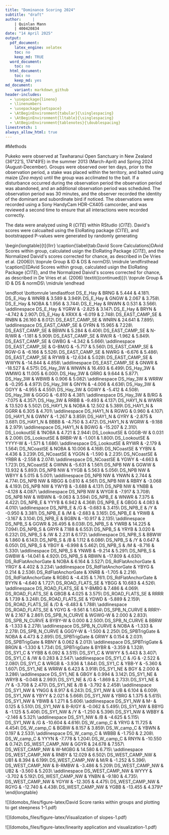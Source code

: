 ```yaml
---
title: "Dominance Scoring 2024"
subtitle: "draft" 
author:     | 
    | Quinlan Mann
    | 400420834
date: "14 April 2025"
output:
  pdf_document:
    latex_engine: xelatex
    toc: no
    keep_md: TRUE
  word_document:
    toc: no
  html_document:
    toc: no
    keep_md: yes
md_document:
    variant: markdown_github
header-includes:
  - \usepackage{lineno}
  - \linenumbers
  - \usepackage{setspace}
  - \AtBeginEnvironment{tabular}{\singlespacing}
  - \AtBeginEnvironment{lltable}{\singlespacing}
  - \AtBeginEnvironment{tablenotes}{\doublespacing}
linestretch: 1
always_allow_html: true
---
```






#Methods

Pukeko were observed at Tawharanui Open Sanctuary in New Zealand (36°22′S, 174°49′E) in the summer 2013 (March-April) and Spring 2024 (August-December). Groups were observed over ten days, prior to the observation period, a stake was placed within the territory, and baited using maize (*Zea mays*) until the group was acclimated to the bait. If a disturbance occurred during the observation period the observation period was abandoned, and an additional observation period was scheduled. The observation period was 30 minutes, and the observer recorded the identity of the dominant and subordinate bird if noticed. The observations were recorded using a Sony HandyCam HDR-CX405 camcorder, and was reviewed a second time to ensure that all interactions were recorded correctly.

The data were analyzed using R (*CITE*) within RStudio (*CITE*). David's scores were calcualted using the EloRating package (*CITE*), and bootstrapped P-values were generated by randomly generating 






\begin{longtable}[t]{llrr}
\caption{\label{tab:David Score Calculations}DAvid Scores within group, calculated usign the EloRating Package (*CITE*), and the Normalized Daivid's scores corrected for chance, as described in De Vries et al. (2006)}\\
\toprule
Group & ID & DS & normDS\\
\midrule
\endfirsthead
\caption[]{DAvid Scores within group, calculated usign the EloRating Package (*CITE*), and the Normalized Daivid's scores corrected for chance, as described in De Vries et al. (2006) \textit{(continued)}}\\
\toprule
Group & ID & DS & normDS\\
\midrule
\endhead

\endfoot
\bottomrule
\endlastfoot
DS\_E\_Hay & BRNG & 5.444 & 4.181\\
DS\_E\_Hay & WNRB & 3.589 & 3.949\\
DS\_E\_Hay & GNGW & 2.067 & 3.758\\
DS\_E\_Hay & NOBA & 1.956 & 3.744\\
DS\_E\_Hay & RNWN & 0.531 & 3.566\\
\addlinespace
DS\_E\_Hay & YGRW & -2.825 & 3.147\\
DS\_E\_Hay & BRYN & -4.742 & 2.907\\
DS\_E\_Hay & XRXX & -6.019 & 2.748\\
DS\_EAST\_CAMP\_SE & RNBN & 26.160 & 8.012\\
DS\_EAST\_CAMP\_SE & WNRN & 24.641 & 7.895\\
\addlinespace
DS\_EAST\_CAMP\_SE & GYRN & 15.965 & 7.228\\
DS\_EAST\_CAMP\_SE & BBWN & 5.284 & 6.406\\
DS\_EAST\_CAMP\_SE & N-R/WR & -1.181 & 5.909\\
DS\_EAST\_CAMP\_SE & RW/R & -1.962 & 5.849\\
DS\_EAST\_CAMP\_SE & GWBG & -4.342 & 5.666\\
\addlinespace
DS\_EAST\_CAMP\_SE & G-BM/G & -5.717 & 5.560\\
DS\_EAST\_CAMP\_SE & RGW-G & -6.166 & 5.526\\
DS\_EAST\_CAMP\_SE & NWRG & -6.676 & 5.486\\
DS\_EAST\_CAMP\_SE & RYWB & -12.634 & 5.028\\
DS\_EAST\_CAMP\_SE & WWYN & -14.844 & 4.858\\
\addlinespace
DS\_EAST\_CAMP\_SE & GNWR & -18.527 & 4.575\\
DS\_Hay\_3W & WNWN & 16.493 & 6.499\\
DS\_Hay\_3W & WMWG & 11.005 & 6.000\\
DS\_Hay\_3W & GRRG & 9.644 & 5.877\\
DS\_Hay\_3W & WBWB & 0.906 & 5.082\\
\addlinespace
DS\_Hay\_3W & WRRW & -0.295 & 4.973\\
DS\_Hay\_3W & GNYN & -4.006 & 4.636\\
DS\_Hay\_3W & GGYY & -4.955 & 4.550\\
DS\_Hay\_3W & GGWY & -5.412 & 4.508\\
DS\_Hay\_3W & GGGG & -6.810 & 4.381\\
\addlinespace
DS\_Hay\_3W & B/RG & -7.075 & 4.357\\
DS\_Hay\_3W & RRBB & -9.493 & 4.137\\
DS\_HAY1\_N & WWRR & 13.520 & 5.502\\
DS\_HAY1\_N & NOBA & 12.502 & 5.389\\
DS\_HAY1\_N & GGRR & 6.305 & 4.701\\
\addlinespace
DS\_HAY1\_N & RGWG & 0.960 & 4.107\\
DS\_HAY1\_N & GWNY & -1.267 & 3.859\\
DS\_HAY1\_N & GYRY & -2.875 & 3.681\\
DS\_HAY1\_N & BBBB & -4.750 & 3.472\\
DS\_HAY1\_N & WGRW & -9.188 & 2.979\\
\addlinespace
DS\_HAY1\_N & BGWG & -15.207 & 2.310\\
DS\_LookoutSE & 1NOBA & 4.721 & 2.944\\
DS\_LookoutSE & GGGB-W & 0.031 & 2.006\\
DS\_LookoutSE & BRBR-W & -1.001 & 1.800\\
DS\_LookoutSE & YYYY-W & -1.571 & 1.686\\
\addlinespace
DS\_LookoutSE & RYWR & -2.179 & 1.564\\
DS\_NCoastSE & NOBA & 10.006 & 4.168\\
DS\_NCoastSE & YYBN & 4.436 & 3.239\\
DS\_NCoastSE & YGGN & -1.590 & 2.235\\
DS\_NCoastSE & YRBR & -2.558 & 2.074\\
\addlinespace
DS\_NCoastSE & YGWY & -4.663 & 1.723\\
DS\_NCoastSE & GWNN & -5.631 & 1.561\\
DS\_NPB NW & GGWW & 13.932 & 5.893\\
DS\_NPB NW & YYGB & 5.563 & 5.056\\
DS\_NPB NW & WBYY & 5.015 & 5.001\\
\addlinespace
DS\_NPB NW & YNWN & 2.744 & 4.774\\
DS\_NPB NW & RBGG & 0.610 & 4.561\\
DS\_NPB NW & RBRY & -3.068 & 4.193\\
DS\_NPB NW & YWYB & -3.688 & 4.131\\
DS\_NPB NW & YNBB & -4.128 & 4.087\\
\addlinespace
DS\_NPB NW & WYGR & -7.917 & 3.708\\
DS\_NPB NW & WBWN & -9.063 & 3.594\\
DS\_NPB\_E & WNWR & 7.375 & 4.422\\
DS\_NPB\_E & YYYB & 6.942 & 4.368\\
DS\_NPB\_E & GBGG & 4.083 & 4.010\\
\addlinespace
DS\_NPB\_E & /G & -0.683 & 3.415\\
DS\_NPB\_E & /Y & -0.950 & 3.381\\
DS\_NPB\_E & /M & -2.683 & 3.165\\
DS\_NPB\_E & YRWB & -3.167 & 3.104\\
DS\_NPB\_E & BGBN & -10.917 & 2.135\\
\addlinespace
DS\_NPB\_S & GGWR & 26.495 & 8.038\\
DS\_NPB\_S & YWRB & 14.225 & 7.094\\
DS\_NPB\_S & GRYR & 7.188 & 6.553\\
DS\_NPB\_S & YRYB & 3.020 & 6.232\\
DS\_NPB\_S & /W & 2.231 & 6.172\\
\addlinespace
DS\_NPB\_S & BBWW & 1.860 & 6.143\\
DS\_NPB\_S & /B & 1.112 & 6.086\\
DS\_NPB\_S & /Y & 0.647 & 6.050\\
DS\_NPB\_S & YBGY & -6.998 & 5.462\\
DS\_NPB\_S & /M & -8.716 & 5.330\\
\addlinespace
DS\_NPB\_S & YNWB & -9.214 & 5.291\\
DS\_NPB\_S & GWBW & -14.041 & 4.920\\
DS\_NPB\_S & RBWN & -17.809 & 4.630\\
DS\_RdFlatAnchorGate & NOBA & 6.164 & 3.527\\
DS\_RdFlatAnchorGate & YRGY & 4.402 & 3.234\\
\addlinespace
DS\_RdFlatAnchorGate & YBYG & 0.214 & 2.536\\
DS\_RdFlatAnchorGate & XNRB & -1.705 & 2.216\\
DS\_RdFlatAnchorGate & RGBG & -4.435 & 1.761\\
DS\_RdFlatAnchorGate & BYYN & -4.640 & 1.727\\
DS\_ROAD\_FLATS\_SE & YBGG & 10.683 & 4.526\\
\addlinespace
DS\_ROAD\_FLATS\_SE & Y-BMBG & 7.486 & 4.069\\
DS\_ROAD\_FLATS\_SE & GBGB & 4.025 & 3.575\\
DS\_ROAD\_FLATS\_SE & RRRR & 1.739 & 3.248\\
DS\_ROAD\_FLATS\_SE & YDWD & -5.889 & 2.159\\
DS\_ROAD\_FLATS\_SE & /D & -8.483 & 1.788\\
\addlinespace
DS\_ROAD\_FLATS\_SE & YGYG & -9.561 & 1.634\\
DS\_SPB\_N\_CURVE & RRRY-W & 2.167 & 2.861\\
DS\_SPB\_N\_CURVE & WGWG-W & 2.000 & 2.833\\
DS\_SPB\_N\_CURVE & BYBY-W & 0.000 & 2.500\\
DS\_SPB\_N\_CURVE & BBRW & -1.333 & 2.278\\
\addlinespace
DS\_SPB\_N\_CURVE & NOBA & -1.333 & 2.278\\
DS\_SPB\_N\_CURVE & GGGY-W & -1.500 & 2.250\\
DS\_SPBTrigGate & NOBA & 4.473 & 2.895\\
DS\_SPBTrigGate & GRWY & 0.154 & 2.031\\
DS\_SPBTrigGate & RBNY & 0.062 & 2.013\\
\addlinespace
DS\_SPBTrigGate & BRGN & -1.330 & 1.734\\
DS\_SPBTrigGate & BYBR & -3.359 & 1.328\\
DS\_SY1\_C & YYBB & 6.092 & 3.515\\
DS\_SY1\_C & WWYY & 5.443 & 3.407\\
DS\_SY1\_C & /W & 0.283 & 2.547\\
\addlinespace
DS\_SY1\_C & /G & -2.522 & 2.080\\
DS\_SY1\_C & WRGB & -3.936 & 1.844\\
DS\_SY1\_C & YBB-Y & -5.360 & 1.607\\
DS\_SY1\_NE & WRRW & 6.423 & 3.918\\
DS\_SY1\_NE & BGY & 2.000 & 3.286\\
\addlinespace
DS\_SY1\_NE & GBGY & 0.994 & 3.142\\
DS\_SY1\_NE & WRYB & -0.048 & 2.993\\
DS\_SY1\_NE & /G & -1.869 & 2.733\\
DS\_SY1\_NE & /Y & -3.708 & 2.470\\
DS\_SY1\_NE & /B & -3.792 & 2.458\\
\addlinespace
DS\_SY1\_NW & YNGG & 8.917 & 6.243\\
DS\_SY1\_NW & UB & 6.104 & 6.009\\
DS\_SY1\_NW & YBYY & 2.021 & 5.668\\
DS\_SY1\_NW & YBRG & 1.375 & 5.615\\
DS\_SY1\_NW & YBWB & 1.271 & 5.606\\
\addlinespace
DS\_SY1\_NW & M- & 0.125 & 5.510\\
DS\_SY1\_NW & B-R/GY & -0.062 & 5.495\\
DS\_SY1\_NW & BBYG & -1.125 & 5.406\\
DS\_SY1\_NW & /Y & -1.250 & 5.396\\
DS\_SY1\_NW & WBBY & -2.146 & 5.321\\
\addlinespace
DS\_SY1\_NW & /B & -4.625 & 5.115\\
DS\_SY1\_NW & /G & -10.604 & 4.616\\
DS\_W\_camp\_C & YRYG & 11.725 & 4.454\\
DS\_W\_camp\_C & BGBW & 8.157 & 3.859\\
DS\_W\_camp\_C & YBWN & 0.197 & 2.533\\
\addlinespace
DS\_W\_camp\_C & WBBB & -1.750 & 2.208\\
DS\_W\_camp\_C & YYYN & -7.778 & 1.204\\
DS\_W\_camp\_C & RNYN & -10.550 & 0.742\\
DS\_WEST\_CAMP\_NW & GGYR & 24.678 & 7.557\\
DS\_WEST\_CAMP\_NW & W-MGBG & 14.580 & 6.715\\
\addlinespace
DS\_WEST\_CAMP\_NW & RNBY & 12.029 & 6.502\\
DS\_WEST\_CAMP\_NW & UB1 & 8.394 & 6.199\\
DS\_WEST\_CAMP\_NW & M/R & -1.252 & 5.396\\
DS\_WEST\_CAMP\_NW & B-RMBW & -3.486 & 5.209\\
DS\_WEST\_CAMP\_NW & UB2 & -3.560 & 5.203\\
\addlinespace
DS\_WEST\_CAMP\_NW & WYYY & -3.702 & 5.192\\
DS\_WEST\_CAMP\_NW & YNBN & -9.180 & 4.735\\
DS\_WEST\_CAMP\_NW & YGYW & -12.305 & 4.475\\
DS\_WEST\_CAMP\_NW & RGYG & -12.740 & 4.438\\
DS\_WEST\_CAMP\_NW & YGBB & -13.455 & 4.379\\*
\end{longtable}

![](domobs_files/figure-latex/David Score ranks within groups and plotting to get steepness 1-1.pdf)<!-- --> 







![](domobs_files/figure-latex/Visualization of slopes-1.pdf)<!-- --> 



![](domobs_files/figure-latex/linearity application and visualization-1.pdf)<!-- --> 

